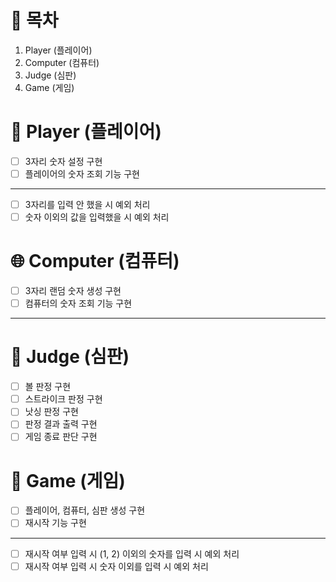 # 📝 목차

1. Player (플레이어)
2. Computer (컴퓨터)
3. Judge (심판)
4. Game (게임)

# 👥 Player (플레이어)

- [ ] 3자리 숫자 설정 구현
- [ ] 플레이어의 숫자 조회 기능 구현

---

- [ ] 3자리를 입력 안 했을 시 예외 처리
- [ ] 숫자 이외의 값을 입력했을 시 예외 처리

# 🌐 Computer (컴퓨터)

- [ ] 3자리 랜덤 숫자 생성 구현
- [ ] 컴퓨터의 숫자 조회 기능 구현

---

# 🚩 Judge (심판)

- [ ] 볼 판정 구현
- [ ] 스트라이크 판정 구현
- [ ] 낫싱 판정 구현
- [ ] 판정 결과 출력 구현
- [ ] 게임 종료 판단 구현

# 🚀 Game (게임)

- [ ] 플레이어, 컴퓨터, 심판 생성 구현
- [ ] 재시작 기능 구현

---

- [ ] 재시작 여부 입력 시 (1, 2) 이외의 숫자를 입력 시 예외 처리
- [ ] 재시작 여부 입력 시 숫자 이외를 입력 시 예외 처리 